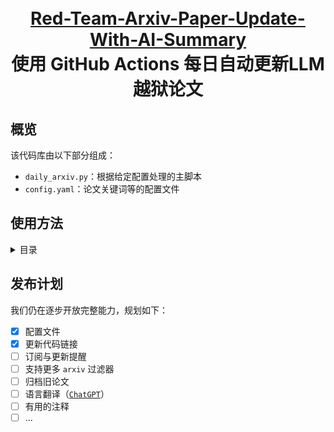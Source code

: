 <p align="center">
  <h1 align="center"><br><ins>Red-Team-Arxiv-Paper-Update-With-AI-Summary</ins><br>使用 GitHub Actions 每日自动更新LLM越狱论文</h1>
 
</p>

## 概览

该代码库由以下部分组成：

- `daily_arxiv.py`：根据给定配置处理的主脚本
- `config.yaml`：论文关键词等的配置文件

## 使用方法

<details>
  <summary>目录</summary>

1. Fork 此 [仓库](https://github.com/Vincentqyw/cv-arxiv-daily)
2. 修改配置：
    - 在 [cv-arxiv-daily.yml](../.github/workflows/cv-arxiv-daily.yml) 与 [update_paper_links.yml](../.github/workflows/update_paper_links.yml) 中修改 `GITHUB_USER_NAME` 与 `GITHUB_USER_EMAIL`
    - 在 [config.yaml](../config.yaml) 中修改 `user_name`
    - 将修改推送至远程仓库
3. 配置 GitHub Actions
    - 启用读写权限：Setting -> Actions -> Workflow permissions，选择 `Read and write permissions` 并保存。
    ![](../assets/4-ga-2-1.png)
    - 启用工作流：Actions -> `I understand my workflows, go ahead and enable them` -> 在右侧栏选择 `Run Arxiv Papars Daily` 并点击 `Enable workflow` -> 点击 `Run workflow`，等待约 1 分钟直到任务更新完成。`Run Update Paper Links Weekly` 任务同理。
    ![](../assets/4-ga-3-1.png)
    ![](../assets/4-ga-5-1.png)
    ![](../assets/4-ga-7.png)
    ![](../assets/4-ga-8.png)
    ![](../assets/4-ga-9.png)
4. 配置 GitHub Pages（可选）
    - Setting -> Pages -> Build and deployment。Source 选择 `Deploy from a branch`；Branch 选择 `main` 和 `/docs` 目录，然后保存。
    ![](../assets/5-pages-1.png)
    - 现在可以访问站点：`https://your_github_usrname.github.io/cv-arxiv-daily`
5. 添加新关键词（可选）
    - 在 [config.yaml](../config.yaml) 中编辑 `keywords`，可添加更多过滤条件或关键词。
    - 将修改推送至远程仓库并手动重新运行 GitHub Actions。

</details>

## 发布计划

我们仍在逐步开放完整能力，规划如下：

- [x] 配置文件
- [x] 更新代码链接
- [ ] 订阅与更新提醒
- [ ] 支持更多 `arxiv` 过滤器
- [ ] 归档旧论文
- [ ] 语言翻译（[`ChatGPT`](https://chat.openai.com/chat)）
- [ ] 有用的注释
- [ ] ...
